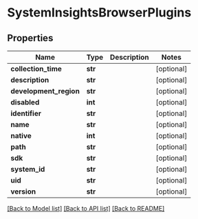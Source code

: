 # SystemInsightsBrowserPlugins

## Properties
Name | Type | Description | Notes
------------ | ------------- | ------------- | -------------
**collection_time** | **str** |  | [optional] 
**description** | **str** |  | [optional] 
**development_region** | **str** |  | [optional] 
**disabled** | **int** |  | [optional] 
**identifier** | **str** |  | [optional] 
**name** | **str** |  | [optional] 
**native** | **int** |  | [optional] 
**path** | **str** |  | [optional] 
**sdk** | **str** |  | [optional] 
**system_id** | **str** |  | [optional] 
**uid** | **str** |  | [optional] 
**version** | **str** |  | [optional] 

[[Back to Model list]](../README.md#documentation-for-models) [[Back to API list]](../README.md#documentation-for-api-endpoints) [[Back to README]](../README.md)


